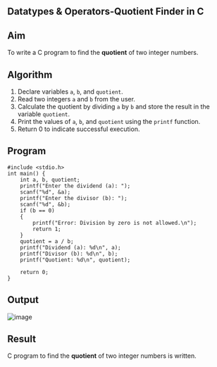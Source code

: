 ## Datatypes & Operators-Quotient Finder in C

## Aim
To write a C program to find the **quotient** of two integer numbers.

## Algorithm
1. Declare variables `a`, `b`, and `quotient`.
2. Read two integers `a` and `b` from the user.
3. Calculate the quotient by dividing `a` by `b` and store the result in the variable `quotient`.
4. Print the values of `a`, `b`, and `quotient` using the `printf` function.
5. Return 0 to indicate successful execution.

## Program
```
#include <stdio.h>
int main() {
    int a, b, quotient;
    printf("Enter the dividend (a): ");
    scanf("%d", &a);
    printf("Enter the divisor (b): ");
    scanf("%d", &b);
    if (b == 0) 
    {
        printf("Error: Division by zero is not allowed.\n");
        return 1; 
    }
    quotient = a / b;
    printf("Dividend (a): %d\n", a);
    printf("Divisor (b): %d\n", b);
    printf("Quotient: %d\n", quotient);

    return 0;
}
```

## Output
![image](https://github.com/user-attachments/assets/45ce3fce-6701-4792-a2a8-918c7717e075)

## Result
C program to find the **quotient** of two integer numbers is written.
    
